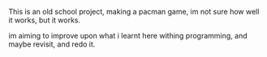 This is an old school project, making a pacman game, im not sure how well it works, but it works.

im aiming to improve upon what i learnt here withing programming, and maybe revisit, and redo it.

